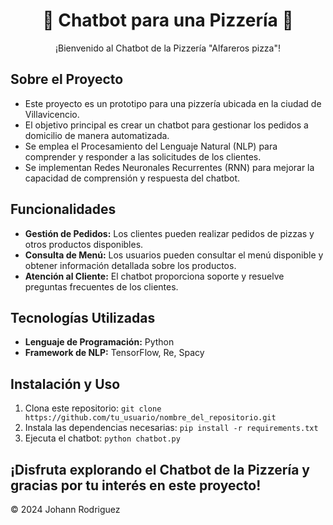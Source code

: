 <div align="center">
  <h1>🍕 Chatbot para una Pizzería 🍕</h1>
  <p>¡Bienvenido al Chatbot de la Pizzería "Alfareros pizza"!</p>
</div>

## Sobre el Proyecto

- Este proyecto es un prototipo para una pizzería ubicada en la ciudad de Villavicencio.
- El objetivo principal es crear un chatbot para gestionar los pedidos a domicilio de manera automatizada.
- Se emplea el Procesamiento del Lenguaje Natural (NLP) para comprender y responder a las solicitudes de los clientes.
- Se implementan Redes Neuronales Recurrentes (RNN) para mejorar la capacidad de comprensión y respuesta del chatbot.

## Funcionalidades

- **Gestión de Pedidos:** Los clientes pueden realizar pedidos de pizzas y otros productos disponibles.
- **Consulta de Menú:** Los usuarios pueden consultar el menú disponible y obtener información detallada sobre los productos.
- **Atención al Cliente:** El chatbot proporciona soporte y resuelve preguntas frecuentes de los clientes.

## Tecnologías Utilizadas

- **Lenguaje de Programación:** Python
- **Framework de NLP:** TensorFlow, Re, Spacy

## Instalación y Uso

1. Clona este repositorio: `git clone https://github.com/tu_usuario/nombre_del_repositorio.git`
2. Instala las dependencias necesarias: `pip install -r requirements.txt`
3. Ejecuta el chatbot: `python chatbot.py`

¡Disfruta explorando el Chatbot de la Pizzería y gracias por tu interés en este proyecto!
---
© 2024 Johann Rodriguez

